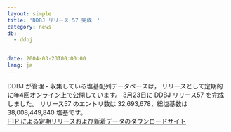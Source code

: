 ```yaml
---
layout: simple
title: 'DDBJ リリース 57 完成　'
category: news
db:
  - ddbj


date: 2004-03-23T00:00:00
lang: ja
---
```


DDBJ が管理・収集している塩基配列データベースは， リリースとして定期的に年4回オンライン上で公開しています。 3月23日に DDBJ リリース57 を完成しました。 リリース57 のエントリ数は 32,693,678，総塩基数は 38,008,449,840 塩基です。<br><a href="/services/index.html">FTP による定期リリースおよび新着データのダウンロードサイト</a>
